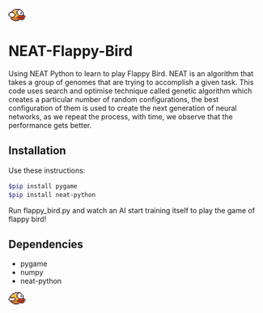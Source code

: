 ![Image alt](https://github.com/IbatullinaMaria/flappy/blob/main/imgs/bird1.png)

# NEAT-Flappy-Bird
Using NEAT Python to learn to play Flappy Bird. NEAT is an algorithm that takes a group of genomes that are trying to accomplish a given task. This code uses search and optimise technique called genetic algorithm which creates a particular number of random configurations, the best configuration of them is used to create the next generation of neural networks, as we repeat the process, with time, we observe that the performance gets better.

## Installation
Use these instructions:
```sh
$pip install pygame
$pip install neat-python
```
Run flappy_bird.py and watch an AI start training itself to play the game of flappy bird!

## Dependencies
- pygame
- numpy
- neat-python

![Image alt](https://github.com/IbatullinaMaria/flappy/blob/main/imgs/bird2.png)
